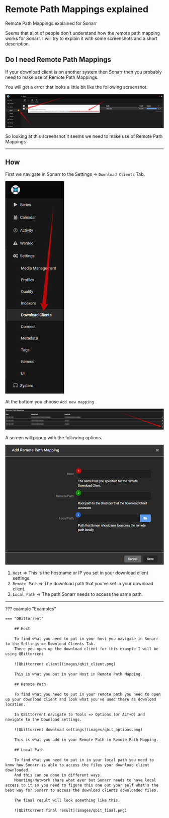 # Remote Path Mappings explained

Remote Path Mappings explained for Sonarr

Seems that allot of people don't understand how the remote path mapping works for Sonarr.
I will try to explain it with some screenshots and a short description.

## Do I need Remote Path Mappings

If your download client is on another system then Sonarr then you probably need to make use of Remote Path Mappings.

You will get a error that looks a little bit like the following screenshot.

![!download errors](images/dl_error.png)

So looking at this screenshot it seems we need to make use of Remote Path Mappings

------

## How

First we navigate in Sonarr to the Settings => `Download Clients` Tab.

![download client tab](images/cl_cli_tab.png)

At the bottom you choose `Add new mapping`

![!add new mapping](images/new_mapping.png)

A screen will popup with the following options.

![add mapping](images/mapping.png)

1. `Host` => This is the hostname or IP you set in your download client settings.
1. `Remote Path` => The download path that you've set in your download client.
1. `Local Path` => The path Sonarr needs to access the same path.

------

??? example "Examples"

    === "QBittorrent"

        ## Host

        To find what you need to put in your host you navigate in Sonarr to the Settings => Download Clients Tab.
        There you open up the download client for this example I will be using QBittorrent

        ![Qbittorrent client](images/qbit_client.png)

        This is what you put in your Host in Remote Path Mapping.

        ## Remote Path

        To find what you need to put in your remote path you need to open up your download client and look what you've used there as download location.

        In QBittorrent navigate to Tools => Options (or ALT+O) and navigate to the Download settings.

        ![Qbittorrent download settings](images/qbit_options.png)

        This is what you add in your Remote Path in Remote Path Mapping.

        ## Local Path

        To find what you need to put in in your local path you need to know how Sonarr is able to access the files your download client downloaded.
        And this can be done in different ways.
        Mounting/Network share what ever but Sonarr needs to have local access to it so you need to figure this one out your self what's the best way for Sonarr to access the download clients downloaded files.

        The final result will look something like this.

        ![Qbittorrent final result](images/qbit_final.png)
